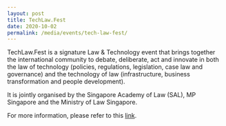 ```yaml
---
layout: post
title: TechLaw.Fest
date: 2020-10-02
permalink: /media/events/tech-law-fest/
---
```


TechLaw.Fest is a signature Law & Technology event that brings together the international community to debate, deliberate, act and innovate in both the law of technology (policies, regulations, legislation, case law and governance) and the technology of law (infrastructure, business transformation and people development).

It is jointly organised by the Singapore Academy of Law (SAL), MP Singapore and the Ministry of Law Singapore.

For more information, please refer to this [link](https://www.techlawfest.com/).
